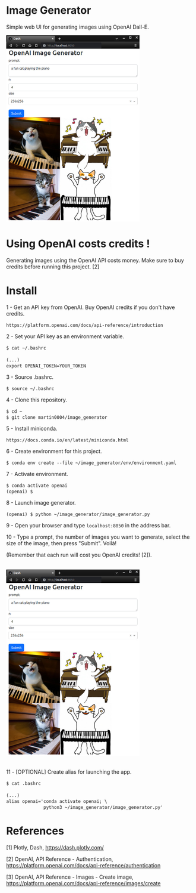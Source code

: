 # Image Generator

Simple web UI for generating images using OpenAI Dall-E.

<img src="./images/image_generator.jpg" height=500>

# Using OpenAI costs credits !

Generating images using the OpenAI API costs money. Make sure to buy credits before running this project. [2] 

# Install

1 - Get an API key from OpenAI. Buy OpenAI credits if you don't have credits.

    https://platform.openai.com/docs/api-reference/introduction

2 - Set your API key as an environment variable.

    $ cat ~/.bashrc
   
    (...)
    export OPENAI_TOKEN=YOUR_TOKEN

3 - Source .bashrc.

    $ source ~/.bashrc

4 - Clone this repository.

    $ cd ~
    $ git clone martin0004/image_generator

5 - Install miniconda.

    https://docs.conda.io/en/latest/miniconda.html

6 - Create environment for this project.

    $ conda env create --file ~/image_generator/env/environment.yaml

7 - Activate environment.

    $ conda activate openai
    (openai) $

8 - Launch image generator.

    (openai) $ python ~/image_generator/image_generator.py

9 - Open your browser and type `localhost:8050` in the address bar.

10 - Type a prompt, the number of images you want to generate, select the size of the image, then press "Submit". Voilà!

(Remember that each run will cost you OpenAI credits! [2]).

<br>
<img src="./images/image_generator.jpg" height=500>
<br>
<br>

11 - [OPTIONAL] Create alias for launching the app.

    $ cat .bashrc

    (...)
    alias openai='conda activate openai; \
                  python3 ~/image_generator/image_generator.py'


# References

[1] Plotly, Dash, https://dash.plotly.com/

[2] OpenAI, API Reference - Authentication, https://platform.openai.com/docs/api-reference/authentication

[3] OpenAI, API Reference - Images - Create image, https://platform.openai.com/docs/api-reference/images/create

